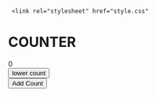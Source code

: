 
<!DOCTYPE html>
<html lang="en">
<head>
     <meta charset="UTF-8">
     <meta name="width=device-width, initial-
      scale=1.0">
     <title>Counter</title>

<!--styles-->
     <link rel="stylesheet" href="style.css"
</head>
<body>  
  <main>
    <div class="container">
      <h1>COUNTER</h1>
      <span id="value">0</span>
      <div class="btn 1">
        <button class="btn" id="decrease">lower    
         count</button>
      </div>
      <div class="btn 2">
        <button class="btn" id="increase">Add     
        Count</button>
     </div>
  </main>
  <!-- javascript -->
  <script src="index.js"></script>
</body>
</html>
